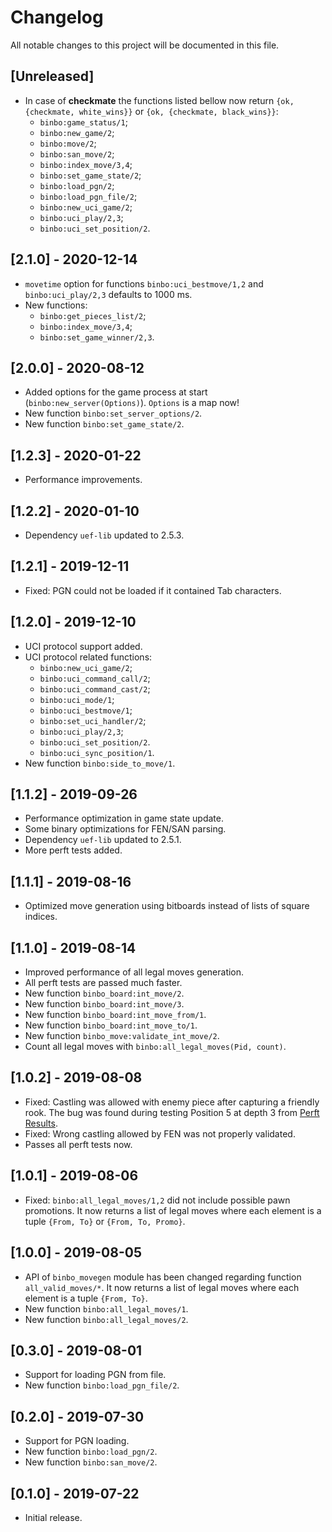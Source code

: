 # Changelog

All notable changes to this project will be documented in this file.

## [Unreleased]

- In case of **checkmate** the functions listed bellow now return `{ok, {checkmate, white_wins}}` or `{ok, {checkmate, black_wins}}`:
  - `binbo:game_status/1`;
  - `binbo:new_game/2`;
  - `binbo:move/2`;
  - `binbo:san_move/2`;
  - `binbo:index_move/3,4`;
  - `binbo:set_game_state/2`;
  - `binbo:load_pgn/2`;
  - `binbo:load_pgn_file/2`;
  - `binbo:new_uci_game/2`;
  - `binbo:uci_play/2,3`;
  - `binbo:uci_set_position/2`.

## [2.1.0] - 2020-12-14

- `movetime` option for functions `binbo:uci_bestmove/1,2` and `binbo:uci_play/2,3` defaults to 1000 ms.
- New functions:
  - `binbo:get_pieces_list/2`;
  - `binbo:index_move/3,4`;
  - `binbo:set_game_winner/2,3`.

## [2.0.0] - 2020-08-12

- Added options for the game process at start (`binbo:new_server(Options)`). `Options` is a map now!
- New function `binbo:set_server_options/2`.
- New function `binbo:set_game_state/2`.

## [1.2.3] - 2020-01-22

- Performance improvements.

## [1.2.2] - 2020-01-10

- Dependency `uef-lib` updated to 2.5.3.

## [1.2.1] - 2019-12-11

- Fixed: PGN could not be loaded if it contained Tab characters.

## [1.2.0] - 2019-12-10

- UCI protocol support added.
- UCI protocol related functions:
  - `binbo:new_uci_game/2`;
  - `binbo:uci_command_call/2`;
  - `binbo:uci_command_cast/2`;
  - `binbo:uci_mode/1`;
  - `binbo:uci_bestmove/1`;
  - `binbo:set_uci_handler/2`;
  - `binbo:uci_play/2,3`;
  - `binbo:uci_set_position/2`.
  - `binbo:uci_sync_position/1`.
- New function `binbo:side_to_move/1`.

## [1.1.2] - 2019-09-26

- Performance optimization in game state update.
- Some binary optimizations for FEN/SAN parsing.
- Dependency `uef-lib` updated to 2.5.1.
- More perft tests added.

## [1.1.1] - 2019-08-16

- Optimized move generation using bitboards instead of lists of square indices.

## [1.1.0] - 2019-08-14

- Improved performance of all legal moves generation.
- All perft tests are passed much faster.
- New function `binbo_board:int_move/2`.
- New function `binbo_board:int_move/3`.
- New function `binbo_board:int_move_from/1`.
- New function `binbo_board:int_move_to/1`.
- New function `binbo_move:validate_int_move/2`.
- Count all legal moves with `binbo:all_legal_moves(Pid, count)`.

## [1.0.2] - 2019-08-08

- Fixed: Castling was allowed with enemy piece after capturing a friendly rook. The bug was found during testing Position 5 at depth 3 from [Perft Results](https://www.chessprogramming.org/Perft_Results).
- Fixed: Wrong castling allowed by FEN was not properly validated.
- Passes all perft tests now.

## [1.0.1] - 2019-08-06

- Fixed: `binbo:all_legal_moves/1,2` did not include possible pawn promotions. It now returns a list of legal moves where each element is a tuple `{From, To}` or `{From, To, Promo}`.

## [1.0.0] - 2019-08-05

- API of `binbo_movegen` module has been changed regarding function `all_valid_moves/*`. It now returns a list of legal moves where each element is a tuple `{From, To}`.
- New function `binbo:all_legal_moves/1`.
- New function `binbo:all_legal_moves/2`.

## [0.3.0] - 2019-08-01

- Support for loading PGN from file.
- New function `binbo:load_pgn_file/2`.

## [0.2.0] - 2019-07-30

- Support for PGN loading.
- New function `binbo:load_pgn/2`.
- New function `binbo:san_move/2`.

## [0.1.0] - 2019-07-22

- Initial release.
